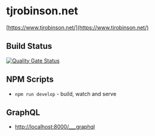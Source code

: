 # tjrobinson.net

[https://www.tjrobinson.net/](https://www.tjrobinson.net/)

## Build Status

[![Quality Gate Status](https://sonarcloud.io/api/project_badges/measure?project=tjrobinson_tjrobinson.net&metric=alert_status)](https://sonarcloud.io/dashboard?id=tjrobinson_tjrobinson.net)

## NPM Scripts

- `npm run develop` - build, watch and serve

## GraphQL

- [http://localhost:8000/\_\_\_graphql](http://localhost:8000/___graphql)
